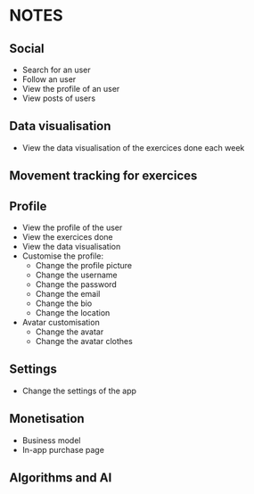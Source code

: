 # NOTES

## Social

- Search for an user
- Follow an user
- View the profile of an user
- View posts of users

## Data visualisation
- View the data visualisation of the exercices done each week

## Movement tracking for exercices

## Profile
- View the profile of the user
- View the exercices done
- View the data visualisation
- Customise the profile:
    - Change the profile picture
    - Change the username
    - Change the password
    - Change the email
    - Change the bio
    - Change the location
- Avatar customisation
    - Change the avatar
    - Change the avatar clothes

## Settings
- Change the settings of the app

## Monetisation
- Business model
- In-app purchase page

## Algorithms and AI
